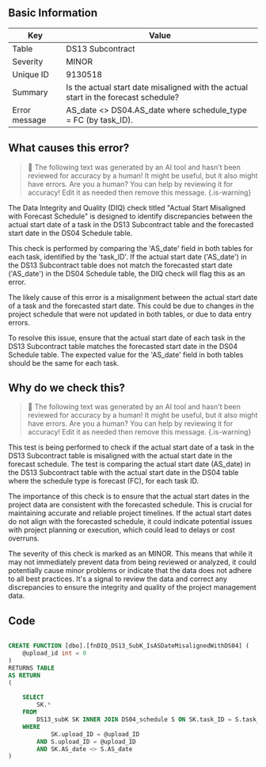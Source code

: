 ## Basic Information
| Key         | Value          |
|-------------|----------------|
| Table       | DS13 Subcontract |
| Severity    | MINOR |
| Unique ID   | 9130518   |
| Summary     | Is the actual start date misaligned with the actual start in the forecast schedule? |
| Error message | AS_date <> DS04.AS_date where schedule_type = FC (by task_ID). |

## What causes this error?

> :robot: The following text was generated by an AI tool and hasn't been reviewed for accuracy by a human! It might be useful, but it also might have errors. Are you a human? You can help by reviewing it for accuracy! Edit it as needed then remove this message.
{.is-warning}

The Data Integrity and Quality (DIQ) check titled "Actual Start Misaligned with Forecast Schedule" is designed to identify discrepancies between the actual start date of a task in the DS13 Subcontract table and the forecasted start date in the DS04 Schedule table. 

This check is performed by comparing the 'AS_date' field in both tables for each task, identified by the 'task_ID'. If the actual start date ('AS_date') in the DS13 Subcontract table does not match the forecasted start date ('AS_date') in the DS04 Schedule table, the DIQ check will flag this as an error.

The likely cause of this error is a misalignment between the actual start date of a task and the forecasted start date. This could be due to changes in the project schedule that were not updated in both tables, or due to data entry errors. 

To resolve this issue, ensure that the actual start date of each task in the DS13 Subcontract table matches the forecasted start date in the DS04 Schedule table. The expected value for the 'AS_date' field in both tables should be the same for each task.
## Why do we check this?

> :robot: The following text was generated by an AI tool and hasn't been reviewed for accuracy by a human! It might be useful, but it also might have errors. Are you a human? You can help by reviewing it for accuracy! Edit it as needed then remove this message.
{.is-warning}

This test is being performed to check if the actual start date of a task in the DS13 Subcontract table is misaligned with the actual start date in the forecast schedule. The test is comparing the actual start date (AS_date) in the DS13 Subcontract table with the actual start date in the DS04 table where the schedule type is forecast (FC), for each task ID.

The importance of this check is to ensure that the actual start dates in the project data are consistent with the forecasted schedule. This is crucial for maintaining accurate and reliable project timelines. If the actual start dates do not align with the forecasted schedule, it could indicate potential issues with project planning or execution, which could lead to delays or cost overruns.

The severity of this check is marked as an MINOR. This means that while it may not immediately prevent data from being reviewed or analyzed, it could potentially cause minor problems or indicate that the data does not adhere to all best practices. It's a signal to review the data and correct any discrepancies to ensure the integrity and quality of the project management data.
## Code

```sql

CREATE FUNCTION [dbo].[fnDIQ_DS13_SubK_IsASDateMisalignedWithDS04] (
	@upload_id int = 0
)
RETURNS TABLE
AS RETURN
(
	
	SELECT
		SK.*
	FROM 
		DS13_subK SK INNER JOIN DS04_schedule S ON SK.task_ID = S.task_ID
	WHERE 
			SK.upload_ID = @upload_ID 
		AND S.upload_ID = @upload_ID
		AND SK.AS_date <> S.AS_date
)
```
